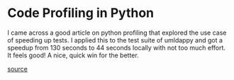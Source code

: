 # Code Profiling in Python

I came across a good article on python profiling that explored the use case of
speeding up tests.  I applied this to the test suite of umldappy and got a
speedup from 130 seconds to 44 seconds locally with not too much effort.  It
feels good!  A nice, quick win for the better.

[source](https://ptc-it.de/test-suite-profiling/)
